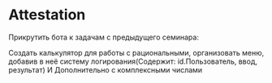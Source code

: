 # Attestation

Прикрутить бота к задачам с предыдущего семинара:

Создать калькулятор для работы с рациональными, организовать меню, добавив в неё систему логирования(Содержит: id.Пользователь, ввод, результат)
И Дополнительно с комплексными числами

